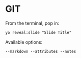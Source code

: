 
# GIT

From the terminal, pop in:

  ```yo reveal:slide "Slide Title"```

Available options:

 ```--markdown --attributes --notes```
